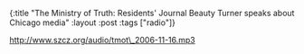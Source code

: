 {:title "The Ministry of Truth: Residents' Journal Beauty Turner speaks about Chicago media"
:layout :post
:tags  ["radio"]}

<http://www.szcz.org/audio/tmot\_2006-11-16.mp3>

